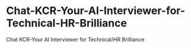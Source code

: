 # Chat-KCR-Your-AI-Interviewer-for-Technical-HR-Brilliance
Chat KCR-Your AI Interviewer for Technical/HR Brilliance
